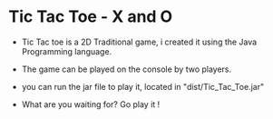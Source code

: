 # Tic Tac Toe - X and O

- Tic Tac toe is a 2D Traditional game, i created it using the Java Programming language.

- The game can be played on the console by two players.

- you can run the jar file to play it, located in "dist/Tic_Tac_Toe.jar"

- What are you waiting for? Go play it !